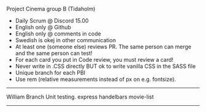 Project Cinema group B (Tidaholm)


* Daily Scrum @ Discord 15.00
* English only @ Github
* English only @ comments in code
* Swedish is okej in other communication 
* At least one (someone else) reviews PR. The same person can merge and the same person can test!
* For each card you put in Code review, you must review a card!
* Never write in .CSS directly BUT ok to write vanilla CSS in the SASS file
* Unique branch for each PBI
* Use rem (relative measurements instead of px on e.g. fontsize).


*****
William Branch
Unit testing.
express
handelbars
movie-list
*****
